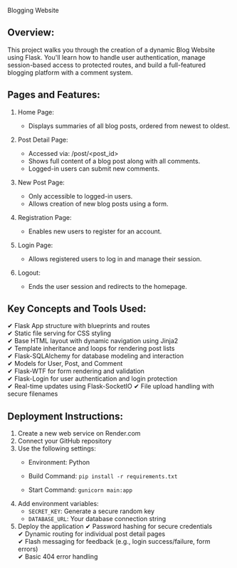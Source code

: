 Blogging Website

Overview:
----------
This project walks you through the creation of a dynamic Blog Website using Flask. You'll learn how to handle user authentication, manage session-based access to protected routes, and build a full-featured blogging platform with a comment system.

Pages and Features:
--------------------
1. Home Page:
   - Displays summaries of all blog posts, ordered from newest to oldest.

2. Post Detail Page:
   - Accessed via: /post/<post_id>
   - Shows full content of a blog post along with all comments.
   - Logged-in users can submit new comments.

3. New Post Page:
   - Only accessible to logged-in users.
   - Allows creation of new blog posts using a form.

4. Registration Page:
   - Enables new users to register for an account.

5. Login Page:
   - Allows registered users to log in and manage their session.

6. Logout:
   - Ends the user session and redirects to the homepage.

Key Concepts and Tools Used:
-----------------------------
✔ Flask App structure with blueprints and routes  
✔ Static file serving for CSS styling  
✔ Base HTML layout with dynamic navigation using Jinja2  
✔ Template inheritance and loops for rendering post lists  
✔ Flask-SQLAlchemy for database modeling and interaction  
✔ Models for User, Post, and Comment  
✔ Flask-WTF for form rendering and validation  
✔ Flask-Login for user authentication and login protection  
✔ Real-time updates using Flask-SocketIO
✔ File upload handling with secure filenames

Deployment Instructions:
-----------------------
1. Create a new web service on Render.com
2. Connect your GitHub repository
3. Use the following settings:
   - Environment: Python

   - Build Command: `pip install -r requirements.txt`
   - Start Command: `gunicorn main:app`
4. Add environment variables:
   - `SECRET_KEY`: Generate a secure random key
   - `DATABASE_URL`: Your database connection string
5. Deploy the application
✔ Password hashing for secure credentials  
✔ Dynamic routing for individual post detail pages  
✔ Flash messaging for feedback (e.g., login success/failure, form errors)  
✔ Basic 404 error handling
